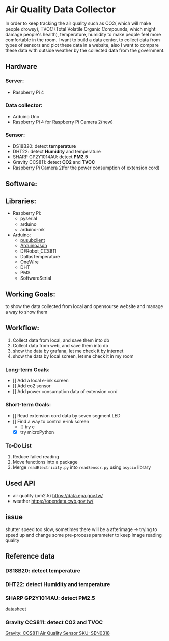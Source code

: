 # Air Quality Data Collector

In order to keep tracking the air quality such as CO2( which will make people drowsy), TVOC (Total Volatile Organic Compounds, which might damage people's health), temperature, humidity to make people feel more comfortable in the room. I want to build a data center, to collect data from types of sensors and plot these data in a website, also I want to compare these data with outside weather by the collected data from the government.

## Hardware

### Server:

* Raspberry Pi 4

### Data collector:

* Arduino Uno
* Raspberry Pi 4 for Raspberry Pi Camera 2(new)

### Sensor:

* DS18B20: detect **temperature**
* DHT22: detect **Humidity** and temperature
* SHARP GP2Y1014AU: detect **PM2.5** 
* Gravity CCS811: detect **CO2** and **TVOC**
* Raspberry Pi Camera 2(for the power consumption of extension cord)

## Software:
## Libraries:
* Raspberry Pi:
    * pyserial
    * arduino
    * arduino-mk
* Arduino:
  * [pusubclient](https://github.com/knolleary/pubsubclient)
  * [ArduinoJson](https://arduinojson.org/)
  * DFRobot_CCS811
  * DallasTemperature
  * OneWire
  * DHT
  * PMS
  * SoftwareSerial

## Working Goals:
to show the data collected from local and opensourse website and manage a way to show them

## Workflow:
1. Collect data from local, and save them into db
2. Collect data from web, and save them into db
3. show the data by grafana, let me check it by internet
4. show the data by local screen, let me check it in my room

### Long-term Goals:
- [] Add a local e-ink screen
- [] Add co2 sensor
- [] Add power consumption data of extension cord

### Short-term Goals:
- [] Read extension cord data by seven segment LED
- [] Find a way to control e-ink screen
  - [] try c
  - [x] try microPython

### To-Do List
1. Reduce failed reading
2. Move functions into a package
3. Merge `readElectricity.py` into `readSensor.py` using `asycio` library

## Used API
* air quality (pm2.5) https://data.epa.gov.tw/
* weather https://opendata.cwb.gov.tw/
## issue
shutter speed too slow, sometimes there will be a afterimage -> trying to speed up and change some pre-process parameter to keep image reading quality


## Reference data
### DS18B20: detect **temperature**
### DHT22: detect **Humidity** and temperature
### SHARP GP2Y1014AU: detect **PM2.5** 
[datasheet]([ref]http://download.kamami.pl/p563980-PMS3003%20series%20data%20manual_English_V2.5.pdf)
### Gravity CCS811: detect **CO2** and **TVOC**
[Gravity: CCS811 Air Quality Sensor SKU: SEN0318]([ref]https://wiki.dfrobot.com/Gravity:%20CCS811%20Air%20Quality%20Sensor%20SKU:%20SEN0318)